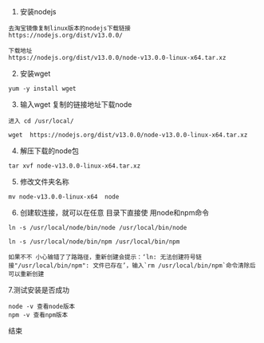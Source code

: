 1. 安装nodejs
```
去淘宝镜像复制linux版本的nodejs下载链接
https://nodejs.org/dist/v13.0.0/

下载地址
https://nodejs.org/dist/v13.0.0/node-v13.0.0-linux-x64.tar.xz

```

2. 安装wget
```
yum -y install wget
```

3. 输入wget 复制的链接地址下载node
```
进入 cd /usr/local/

wget  https://nodejs.org/dist/v13.0.0/node-v13.0.0-linux-x64.tar.xz
```

4. 解压下载的node包
```
tar xvf node-v13.0.0-linux-x64.tar.xz
```

5. 修改文件夹名称
```
mv node-v13.0.0-linux-x64  node
```

6. 创建软连接，就可以在任意 目录下直接使 用node和npm命令
```
ln -s /usr/local/node/bin/node /usr/local/bin/node

ln -s /usr/local/node/bin/npm /usr/local/bin/npm

如果不不 小心输错了了路路径，重新创建会提示：‘ln: 无法创建符号链
接"/usr/local/bin/npm": 文件已存在’，输入`rm /usr/local/bin/npm`命令清除后
可以重新创建
```
7.测试安装是否成功
```
node -v 查看node版本
npm -v 查看npm版本
```
结束



